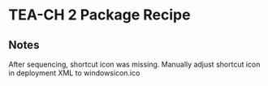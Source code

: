# TEA-CH 2 Package Recipe

## Notes

After sequencing, shortcut icon was missing. Manually adjust shortcut icon
in deployment XML to windowsicon.ico

